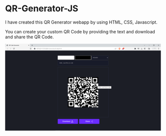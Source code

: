 # QR-Generator-JS

I have created this QR Generator webapp by using HTML, CSS, Javascript.

You can create your custom QR Code by providing the text and download and share the QR Code.

![Screenshot](demo.png)
